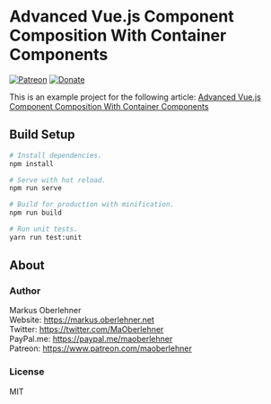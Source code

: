 # Advanced Vue.js Component Composition With Container Components

[![Patreon](https://img.shields.io/badge/patreon-donate-blue.svg)](https://www.patreon.com/maoberlehner)
[![Donate](https://img.shields.io/badge/Donate-PayPal-blue.svg)](https://paypal.me/maoberlehner)

This is an example project for the following article: [Advanced Vue.js Component Composition With Container Components](https://markus.oberlehner.net/blog/advanced-vue-component-composition-with-container-components/)

## Build Setup

```bash
# Install dependencies.
npm install

# Serve with hot reload.
npm run serve

# Build for production with minification.
npm run build

# Run unit tests.
yarn run test:unit
```

## About

### Author

Markus Oberlehner  
Website: https://markus.oberlehner.net  
Twitter: https://twitter.com/MaOberlehner  
PayPal.me: https://paypal.me/maoberlehner  
Patreon: https://www.patreon.com/maoberlehner

### License

MIT

